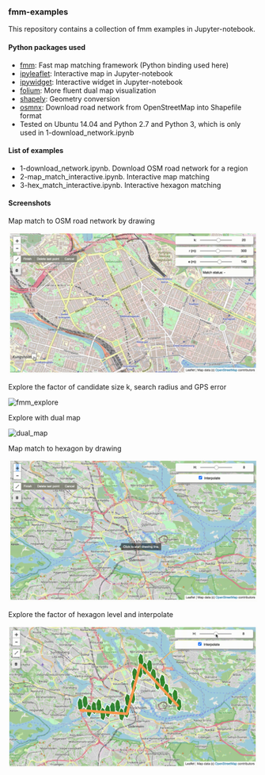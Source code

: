 ### fmm-examples

This repository contains a collection of fmm examples in Jupyter-notebook. 

#### Python packages used

- [fmm](https://github.com/cyang-kth/fmm): Fast map matching framework (Python binding used here)
- [ipyleaflet](https://github.com/jupyter-widgets/ipyleaflet): Interactive map in Jupyter-notebook
- [ipywidget](https://github.com/jupyter-widgets/ipywidgets): Interactive widget in Jupyter-notebook
- [folium](https://github.com/python-visualization/folium): More fluent dual map visualization
- [shapely](https://github.com/Toblerity/Shapely): Geometry conversion
- [osmnx](https://github.com/gboeing/osmnx): Download road network from OpenStreetMap into Shapefile format
- Tested on Ubuntu 14.04 and Python 2.7 and Python 3, which is only used in 1-download_network.ipynb

#### List of examples

- 1-download_network.ipynb. Download OSM road network for a region
- 2-map_match_interactive.ipynb. Interactive map matching
- 3-hex_match_interactive.ipynb. Interactive hexagon matching

#### Screenshots

Map match to OSM road network by drawing

![fmm_draw](img/fmm_draw.gif)

Explore the factor of candidate size k, search radius and GPS error

![fmm_explore](img/fmm_explore.gif)

Explore with dual map

![dual_map](img/dual_map.gif)

Map match to hexagon by drawing

![hex_draw](img/hex_draw.gif)

Explore the factor of hexagon level and interpolate

![hex_explore](img/hex_explore.gif)

